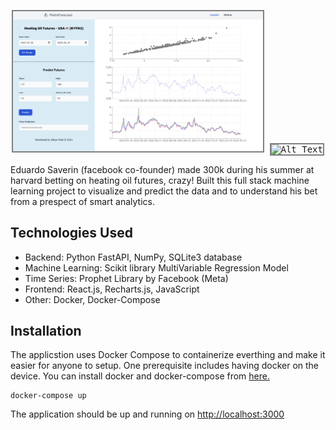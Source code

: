 <p align="center">
  <kbd>
    <img src="./petroforecast.png" alt="Alt Text" width="400" style="border: 2px solid gray">
  </kbd>
  <kbd>
    <img src="./edverdo.gif" alt="Alt Text" width="210" style="border: 2px solid gray">
  </kbd>
</p>

Eduardo Saverin (facebook co-founder) made 300k during his summer at harvard betting on heating oil futures, crazy! Built this full stack machine learning project to visualize and predict the data and to understand his bet from a prespect of smart analytics.

## Technologies Used

- Backend: Python FastAPI, NumPy, SQLite3 database
- Machine Learning: Scikit library MultiVariable Regression Model
- Time Series: Prophet Library by Facebook (Meta)
- Frontend: React.js, Recharts.js, JavaScript
- Other: Docker, Docker-Compose

## Installation

The applicstion uses Docker Compose to containerize everthing and make it easier for anyone to setup. One prerequisite includes having docker on the device. You can install docker and docker-compose from [here.](https://www.docker.com/products/docker-desktop/)

```shell
docker-compose up
```

The application should be up and running on [http://localhost:3000](http://localhost:3000)
